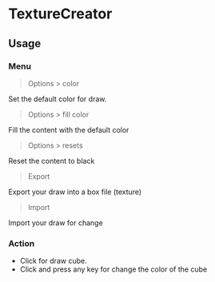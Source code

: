 # TextureCreator

## Usage

### Menu

> Options > color

Set the default color for draw.

> Options > fill color

Fill the content with the default color

> Options > resets

Reset the content to black

> Export

Export your draw into a box file (texture)

> Import

Import your draw for change

### Action

 * Click for draw cube.
 * Click and press any key for change the color of the cube